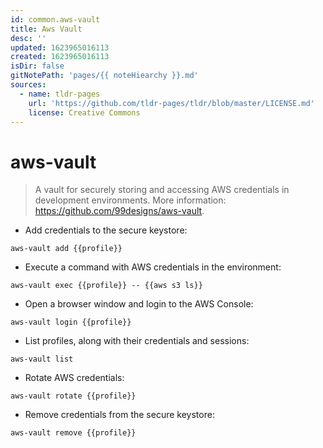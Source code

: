 ```yaml
---
id: common.aws-vault
title: Aws Vault
desc: ''
updated: 1623965016113
created: 1623965016113
isDir: false
gitNotePath: 'pages/{{ noteHiearchy }}.md'
sources:
  - name: tldr-pages
    url: 'https://github.com/tldr-pages/tldr/blob/master/LICENSE.md'
    license: Creative Commons
---
```

# aws-vault

> A vault for securely storing and accessing AWS credentials in development environments.
> More information: <https://github.com/99designs/aws-vault>.

- Add credentials to the secure keystore:

`aws-vault add {{profile}}`

- Execute a command with AWS credentials in the environment:

`aws-vault exec {{profile}} -- {{aws s3 ls}}`

- Open a browser window and login to the AWS Console:

`aws-vault login {{profile}}`

- List profiles, along with their credentials and sessions:

`aws-vault list`

- Rotate AWS credentials:

`aws-vault rotate {{profile}}`

- Remove credentials from the secure keystore:

`aws-vault remove {{profile}}`

